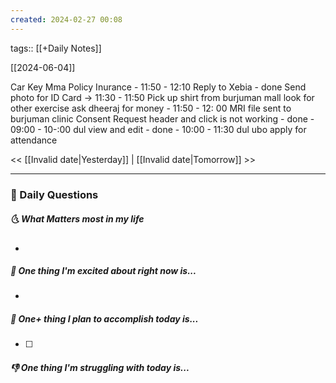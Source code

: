 ```yaml
---
created: 2024-02-27 00:08
---
```

tags:: [[+Daily Notes]]

[[2024-06-04]]

Car Key
Mma Policy Inurance - 11:50 - 12:10
Reply to Xebia - done
Send photo for ID Card -> 11:30 - 11:50
Pick up shirt from burjuman mall
look for other exercise
ask dheeraj for money - 11:50 - 12: 00
MRI file sent to burjuman clinic
Consent Request header and click is not working - done - 09:00 - 10-:00
dul view and edit - done - 10:00 - 11:30
dul ubo
apply for attendance


<< [[Invalid date|Yesterday]] | [[Invalid date|Tomorrow]] >>

---
### 📅 Daily Questions
##### 🌜 What Matters most in my life
- 

##### 🙌 One thing I'm excited about right now is...
- 

##### 🚀 One+ thing I plan to accomplish today is...
- [ ] 

##### 👎 One thing I'm struggling with today is...
